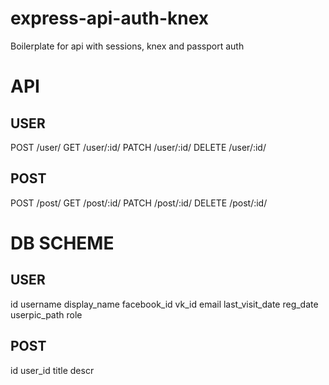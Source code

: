 # express-api-auth-knex

Boilerplate for api with sessions, knex and passport auth

# API

## USER

POST /user/
GET /user/:id/
PATCH /user/:id/
DELETE /user/:id/

## POST

POST /post/
GET /post/:id/
PATCH /post/:id/
DELETE /post/:id/

# DB SCHEME

## USER

id
username
display_name
facebook_id
vk_id
email
last_visit_date
reg_date
userpic_path
role

## POST

id
user_id
title
descr
